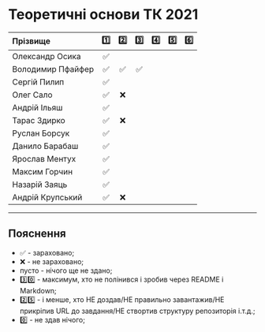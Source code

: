 # Теоретичні основи ТК 2021

| Прізвище          | :one: | :two: | :three: | :four: | :five: | :six: |
| :---------------- |:-------------------------------------:|:-------------------------------------:|:-------------------------------------:|:-------------------------------------:|:-------------------------------------:|:-------------------------------------:|
| Олександр Осика   |:white_check_mark:||||||
| Володимир Пфайфер |:white_check_mark:|:white_check_mark:|:white_check_mark:||||
| Сергій Пилип      |:white_check_mark:||||||
| Олег Сало         |:white_check_mark:|:x:|||||
| Андрій Ільяш      |:white_check_mark:||||||
| Тарас Здирко      |:white_check_mark:|:x:|||||
| Руслан Борсук     |:white_check_mark:||||||
| Данило Барабаш    |:white_check_mark:||||||
| Ярослав Ментух    |:white_check_mark:||||||
| Максим Горчин     |:white_check_mark:||||||
| Назарій Заяць     |:white_check_mark:||||||
| Андрій Крупський  |:white_check_mark:|:x:|||||


---
## Пояснення
- :white_check_mark: - зараховано;
- :x: - не зараховано;
- пусто - нічого ще не здано;
- :three::zero: - максимум, хто не полінився і зробив через README і Markdown;
- :two::five: - і менше, хто НЕ доздав/НЕ правильно завантажив/НЕ прикріпив URL до завдання/НЕ створтив структуру репозиторія і.т.д.;
- :zero: - не здав нічого;
